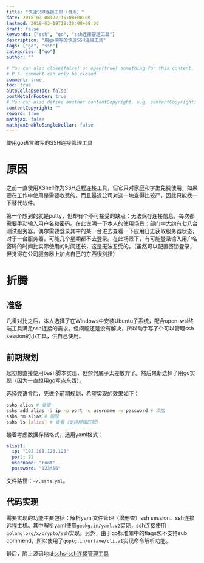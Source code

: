 ```yaml
---
title: "快速SSH连接工具（自用）"
date: 2018-03-08T22:15:08+08:00
lastmod: 2018-03-19T18:28:08+08:00
draft: false
keywords: ["ssh", "go", "ssh连接管理工具"]
description: "用go编写的快速SSH连接工具"
tags: ["go", "ssh"]
categories: ["go"]
author: ""

# You can also close(false) or open(true) something for this content.
# P.S. comment can only be closed
comment: true
toc: true
autoCollapseToc: false
postMetaInFooter: true
# You can also define another contentCopyright. e.g. contentCopyright: "This is another copyright."
contentCopyright: ""
reward: true
mathjax: false
mathjaxEnableSingleDollar: false
---
```


使用go语言编写的SSH连接管理工具

<!--more-->

# 原因

之前一直使用XShell作为SSH远程连接工具，但它只对家庭和学生免费使用，如果要在工作中使用是需要收费的。而且最近公司对这一块查得比较严，因此只能找一下替代软件。

第一个想到的就是putty，但却有个不可接受的缺点：无法保存连接信息，每次都需要手动输入用户名和密码。在此说明一下本人的使用场景：部门中大约有七八台测试服务器，偶尔需要登录其中的某一台进去查看一下应用日志获取服务器状态，对于一台服务器，可能几个星期都不去登录。在此场景下，有可能登录输入用户名密码的时间比实际使用的时间还长，这是无法忍受的。（虽然可以配置密钥登录，但觉得在公司服务器上加点自己的东西很别扭）

# 折腾

## 准备

几番对比之后，本人选择了在Windows中安装Ubuntu子系统，配合open-wsl终端工具满足ssh连接的需求。但问题还是没有解决，所以动手写了个可以管理ssh session的小工具，供自己使用。

## 前期规划

起初想直接使用bash脚本实现，但奈何底子太差放弃了。然后果断选择了用go实现（因为一直想用go写点东西）。

选择完语言后，先做个前期规划，希望实现的效果如下：

``` bash
sshs alias # 登录
sshs add alias -i ip -p port -u username -w password # 添加
sshs rm alias # 删除
sshs ls [alias] # 查看（支持模糊匹配）
```

接着考虑数据存储格式，选用yaml格式：

``` yaml
alias1:
  ip: "192.168.123.123"
  port: 22
  username: "root"
  password: "123456"
```

文件路径：`~/.sshs.yml`。

## 代码实现

需要实现的功能主要包括：解析yaml文件管理（增删查）ssh session、ssh连接远程主机。其中解析yaml使用`gopkg.in/yaml.v2`实现，ssh连接使用`golang.org/x/crypto/ssh`实现。另外，由于go标准库中的flags包不支持sub commend，所以使用了`gopkg.in/urfave/cli.v1`实现命令解析功能。

最后，附上源码地址[sshs-ssh连接管理工具](https://github.com/MACDfree/sshs)